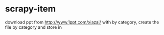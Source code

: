 # scrapy-item
download ppt from http://www.1ppt.com/xiazai/ with by category, create the file by category and store in
